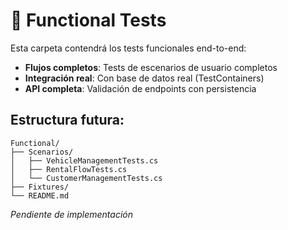 # 🚀 Functional Tests

Esta carpeta contendrá los tests funcionales end-to-end:

- **Flujos completos**: Tests de escenarios de usuario completos
- **Integración real**: Con base de datos real (TestContainers)
- **API completa**: Validación de endpoints con persistencia

## Estructura futura:
```
Functional/
├── Scenarios/
│   ├── VehicleManagementTests.cs
│   ├── RentalFlowTests.cs
│   └── CustomerManagementTests.cs
├── Fixtures/
└── README.md
```

*Pendiente de implementación*



